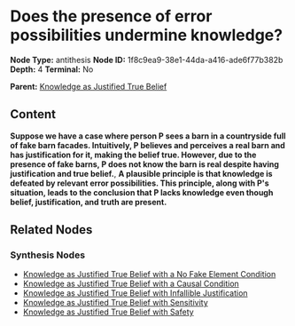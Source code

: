 # Does the presence of error possibilities undermine knowledge?

**Node Type:** antithesis
**Node ID:** 1f8c9ea9-38e1-44da-a416-ade6f77b382b
**Depth:** 4
**Terminal:** No

**Parent:** [Knowledge as Justified True Belief](knowledge-as-justified-true-belief-synthesis-82d03a42-3a09-47a8-b7e5-4ed04e6208fc.md)

## Content

**Suppose we have a case where person P sees a barn in a countryside full of fake barn facades. Intuitively, P believes and perceives a real barn and has justification for it, making the belief true. However, due to the presence of fake barns, P does not know the barn is real despite having justification and true belief.**, **A plausible principle is that knowledge is defeated by relevant error possibilities. This principle, along with P's situation, leads to the conclusion that P lacks knowledge even though belief, justification, and truth are present.**

## Related Nodes

### Synthesis Nodes

- [Knowledge as Justified True Belief with a No Fake Element Condition](knowledge-as-justified-true-belief-with-a-no-fake-element-condition-synthesis-48aae19c-daba-4c42-8f60-03a5168b373a.md)
- [Knowledge as Justified True Belief with a Causal Condition](knowledge-as-justified-true-belief-with-a-causal-condition-synthesis-59e29be0-efff-4881-be41-60cabebecc08.md)
- [Knowledge as Justified True Belief with Infallible Justification](knowledge-as-justified-true-belief-with-infallible-justification-synthesis-b4524371-5a2c-43bc-8567-a20721a20fe0.md)
- [Knowledge as Justified True Belief with Sensitivity](knowledge-as-justified-true-belief-with-sensitivity-synthesis-4f784561-9773-4d74-a982-a957f4522737.md)
- [Knowledge as Justified True Belief with Safety](knowledge-as-justified-true-belief-with-safety-synthesis-43f0ca1f-eb77-42dd-9735-d8cf6ff9bd50.md)
